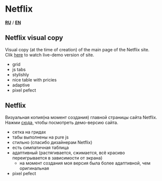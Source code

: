 # Netflix   
**[RU](#ru)** / **[EN](#en)**

## <a name="en">Netflix visual copy </a>   
Visual copy (at the time of creation) of the main page of the Netflix site.  
Clik <a href='https://iogsotot.github.io/Netflix/'>here</a> to watch live-demo version of site.     
* grid
* js tabs
* stylishly
* nice table with pricies
* adaptive
* pixel pefect


## <a name="ru">Netflix</a>   

Визуальная копия(на момент создания) главной страницы сайта Netflix.
Нажми <a href='https://iogsotot.github.io/Netflix/'>сюда,</a> чтобы посмотреть демо-версию сайта.   
* сетка на гридах
* табы выполнены на pure js
* стильно (спасибо дизайнерам Netflix)
* есть симпатичная таблица
* адаптивный (растягивается, сжимается, всё красиво переигрывается в зависимости от экрана)
   * на момент создания моя версия была более адаптивной, чем оригинальная
* pixel pefect

